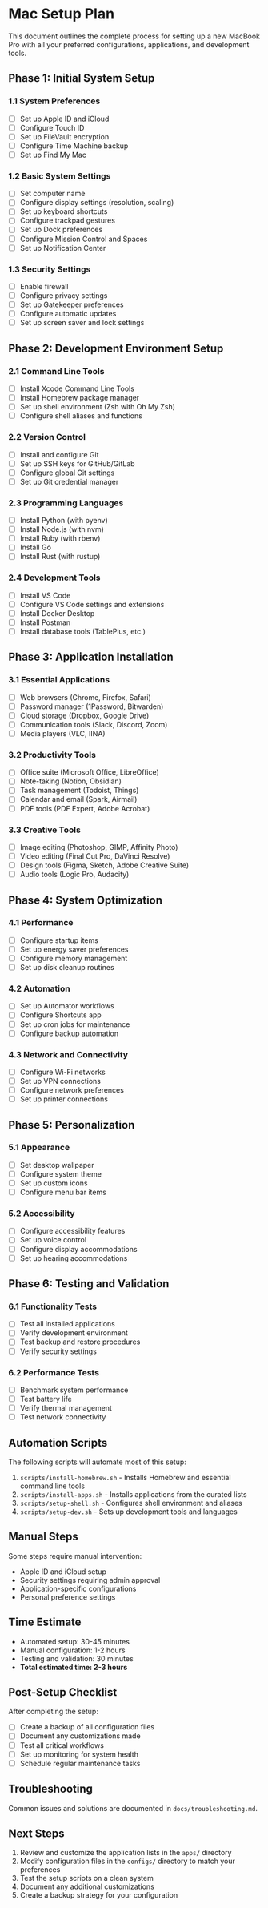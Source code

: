 # Mac Setup Plan

This document outlines the complete process for setting up a new MacBook Pro with all your preferred configurations, applications, and development tools.

## Phase 1: Initial System Setup

### 1.1 System Preferences
- [ ] Set up Apple ID and iCloud
- [ ] Configure Touch ID
- [ ] Set up FileVault encryption
- [ ] Configure Time Machine backup
- [ ] Set up Find My Mac

### 1.2 Basic System Settings
- [ ] Set computer name
- [ ] Configure display settings (resolution, scaling)
- [ ] Set up keyboard shortcuts
- [ ] Configure trackpad gestures
- [ ] Set up Dock preferences
- [ ] Configure Mission Control and Spaces
- [ ] Set up Notification Center

### 1.3 Security Settings
- [ ] Enable firewall
- [ ] Configure privacy settings
- [ ] Set up Gatekeeper preferences
- [ ] Configure automatic updates
- [ ] Set up screen saver and lock settings

## Phase 2: Development Environment Setup

### 2.1 Command Line Tools
- [ ] Install Xcode Command Line Tools
- [ ] Install Homebrew package manager
- [ ] Set up shell environment (Zsh with Oh My Zsh)
- [ ] Configure shell aliases and functions

### 2.2 Version Control
- [ ] Install and configure Git
- [ ] Set up SSH keys for GitHub/GitLab
- [ ] Configure global Git settings
- [ ] Set up Git credential manager

### 2.3 Programming Languages
- [ ] Install Python (with pyenv)
- [ ] Install Node.js (with nvm)
- [ ] Install Ruby (with rbenv)
- [ ] Install Go
- [ ] Install Rust (with rustup)

### 2.4 Development Tools
- [ ] Install VS Code
- [ ] Configure VS Code settings and extensions
- [ ] Install Docker Desktop
- [ ] Install Postman
- [ ] Install database tools (TablePlus, etc.)

## Phase 3: Application Installation

### 3.1 Essential Applications
- [ ] Web browsers (Chrome, Firefox, Safari)
- [ ] Password manager (1Password, Bitwarden)
- [ ] Cloud storage (Dropbox, Google Drive)
- [ ] Communication tools (Slack, Discord, Zoom)
- [ ] Media players (VLC, IINA)

### 3.2 Productivity Tools
- [ ] Office suite (Microsoft Office, LibreOffice)
- [ ] Note-taking (Notion, Obsidian)
- [ ] Task management (Todoist, Things)
- [ ] Calendar and email (Spark, Airmail)
- [ ] PDF tools (PDF Expert, Adobe Acrobat)

### 3.3 Creative Tools
- [ ] Image editing (Photoshop, GIMP, Affinity Photo)
- [ ] Video editing (Final Cut Pro, DaVinci Resolve)
- [ ] Design tools (Figma, Sketch, Adobe Creative Suite)
- [ ] Audio tools (Logic Pro, Audacity)

## Phase 4: System Optimization

### 4.1 Performance
- [ ] Configure startup items
- [ ] Set up energy saver preferences
- [ ] Configure memory management
- [ ] Set up disk cleanup routines

### 4.2 Automation
- [ ] Set up Automator workflows
- [ ] Configure Shortcuts app
- [ ] Set up cron jobs for maintenance
- [ ] Configure backup automation

### 4.3 Network and Connectivity
- [ ] Configure Wi-Fi networks
- [ ] Set up VPN connections
- [ ] Configure network preferences
- [ ] Set up printer connections

## Phase 5: Personalization

### 5.1 Appearance
- [ ] Set desktop wallpaper
- [ ] Configure system theme
- [ ] Set up custom icons
- [ ] Configure menu bar items

### 5.2 Accessibility
- [ ] Configure accessibility features
- [ ] Set up voice control
- [ ] Configure display accommodations
- [ ] Set up hearing accommodations

## Phase 6: Testing and Validation

### 6.1 Functionality Tests
- [ ] Test all installed applications
- [ ] Verify development environment
- [ ] Test backup and restore procedures
- [ ] Verify security settings

### 6.2 Performance Tests
- [ ] Benchmark system performance
- [ ] Test battery life
- [ ] Verify thermal management
- [ ] Test network connectivity

## Automation Scripts

The following scripts will automate most of this setup:

1. `scripts/install-homebrew.sh` - Installs Homebrew and essential command line tools
2. `scripts/install-apps.sh` - Installs applications from the curated lists
3. `scripts/setup-shell.sh` - Configures shell environment and aliases
4. `scripts/setup-dev.sh` - Sets up development tools and languages

## Manual Steps

Some steps require manual intervention:
- Apple ID and iCloud setup
- Security settings requiring admin approval
- Application-specific configurations
- Personal preference settings

## Time Estimate

- Automated setup: 30-45 minutes
- Manual configuration: 1-2 hours
- Testing and validation: 30 minutes
- **Total estimated time: 2-3 hours**

## Post-Setup Checklist

After completing the setup:
- [ ] Create a backup of all configuration files
- [ ] Document any customizations made
- [ ] Test all critical workflows
- [ ] Set up monitoring for system health
- [ ] Schedule regular maintenance tasks

## Troubleshooting

Common issues and solutions are documented in `docs/troubleshooting.md`.

## Next Steps

1. Review and customize the application lists in the `apps/` directory
2. Modify configuration files in the `configs/` directory to match your preferences
3. Test the setup scripts on a clean system
4. Document any additional customizations
5. Create a backup strategy for your configuration 